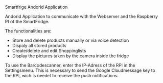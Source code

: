 Smartfrige Andorid Application

Andorid Application to communicate with the Webserver and the Raspberry PI of the SmartFridge.

The functionalities are:

- Store and delete products manually or via voice detection
- Dispaly all stored products
- Create/delete and edit Shoppinglists
- Display the pictures taken by the camera inside the fridge 


To use the Barcodescanner, enter the IP-Adress of the RPI in the Settingsmenu.
This is necessary to send the Google Cloudmessage key to the RPI, wich is needet to receive the push notifications.
